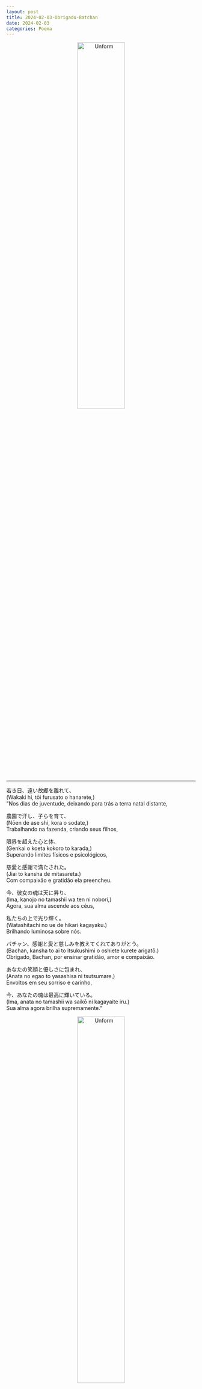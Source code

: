 ```yaml
---
layout: post
title: 2024-02-03-Obrigado-Batchan
date: 2024-02-03
categories: Poema
---
```


<p align="center">
<img src="{{ site.baseurl }}/images/2024-02-03-Obrigado-Batchan.jpeg" 
height="50%" width="50%" alt="Unform" />
</p>

---

若き日、遠い故郷を離れて、  
(Wakaki hi, tōi furusato o hanarete,)  
"Nos dias de juventude, deixando para trás a terra natal distante,

農園で汗し、子らを育て、  
(Nōen de ase shi, kora o sodate,)  
Trabalhando na fazenda, criando seus filhos,

限界を超えた心と体、  
(Genkai o koeta kokoro to karada,)  
Superando limites físicos e psicológicos,

慈愛と感謝で満たされた。  
(Jiai to kansha de mitasareta.)  
Com compaixão e gratidão ela preencheu.

今、彼女の魂は天に昇り、  
(Ima, kanojo no tamashii wa ten ni nobori,)  
Agora, sua alma ascende aos céus,

私たちの上で光り輝く。  
(Watashitachi no ue de hikari kagayaku.)  
Brilhando luminosa sobre nós.

バチャン、感謝と愛と慈しみを教えてくれてありがとう。  
(Bachan, kansha to ai to itsukushimi o oshiete kurete arigatō.)  
Obrigado, Bachan, por ensinar gratidão, amor e compaixão.

あなたの笑顔と優しさに包まれ、  
(Anata no egao to yasashisa ni tsutsumare,)  
Envoltos em seu sorriso e carinho,

今、あなたの魂は最高に輝いている。  
(Ima, anata no tamashii wa saikō ni kagayaite iru.)  
Sua alma agora brilha supremamente."


<p align="center">
<img src="{{ site.baseurl }}/images/2024-02-03-Obrigado-Batchan-2.jpeg" 
height="50%" width="50%" alt="Unform" />
</p>


